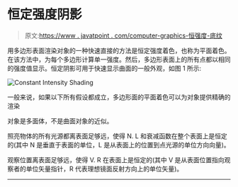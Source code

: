 # 恒定强度阴影

> 原文:[https://www . javatpoint . com/computer-graphics-恒强度-底纹](https://www.javatpoint.com/computer-graphics-constant-intensity-shading)

用多边形表面渲染对象的一种快速直接的方法是恒定强度着色，也称为平面着色。在该方法中，为每个多边形计算单一强度。然后，多边形表面上的所有点都以相同的强度值显示。恒定阴影可用于快速显示曲面的一般外观，如图 1 所示:

![Constant Intensity Shading](../Images/72332cda5726c7c69ad872da946ff67d.png)

一般来说，如果以下所有假设都成立，多边形面的平面着色可以为对象提供精确的渲染

对象是多面体，不是曲面对象的近似。

照亮物体的所有光源都离表面足够远，使得 N. L 和衰减函数在整个表面上是恒定的(其中 N 是垂直于表面的单位，L 是从表面上的位置到点光源的单位方向向量)。

观察位置离表面足够远，使得 V. R 在表面上是恒定的(其中 V 是从表面位置指向观察者的单位矢量指针，R 代表理想镜面反射方向上的单位矢量)。

* * *